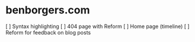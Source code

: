 # benborgers.com

[ ] Syntax highlighting
[ ] 404 page with Reform
[ ] Home page (timeline)
[ ] Reform for feedback on blog posts
